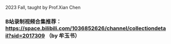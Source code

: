2023 Fall, taught by Prof.Xian Chen
### B站录制视频合集推荐：https://space.bilibili.com/1036852626/channel/collectiondetail?sid=2017309 （by 牟玉书）
